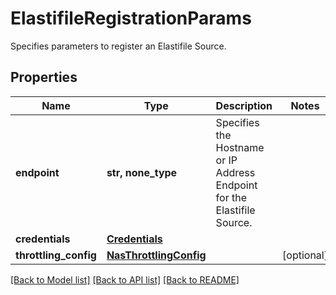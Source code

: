# ElastifileRegistrationParams

Specifies parameters to register an Elastifile Source.

## Properties
Name | Type | Description | Notes
------------ | ------------- | ------------- | -------------
**endpoint** | **str, none_type** | Specifies the Hostname or IP Address Endpoint for the Elastifile Source. | 
**credentials** | [**Credentials**](Credentials.md) |  | 
**throttling_config** | [**NasThrottlingConfig**](NasThrottlingConfig.md) |  | [optional] 

[[Back to Model list]](../README.md#documentation-for-models) [[Back to API list]](../README.md#documentation-for-api-endpoints) [[Back to README]](../README.md)


